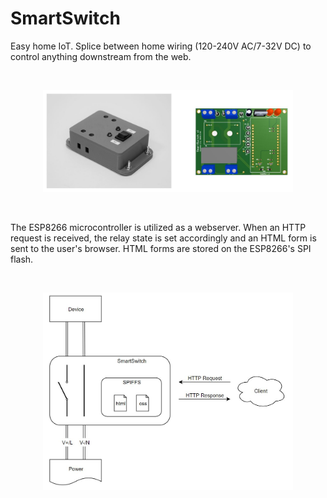 # SmartSwitch
Easy home IoT. Splice between home wiring (120-240V AC/7-32V DC) to control anything downstream from the web.

<br>
<p align="center"> 
  <img src="photos/combined.jpg" width="400">
</p>
<br>

The ESP8266 microcontroller is utilized as a webserver. When an HTTP request is received, the relay state is set accordingly and an HTML form is sent to the user's browser. HTML forms are stored on the ESP8266's SPI flash.

<br>
<p align="center"> 
  <img src="photos/functional_diagram.jpg" width="400">
</p>
<br>
